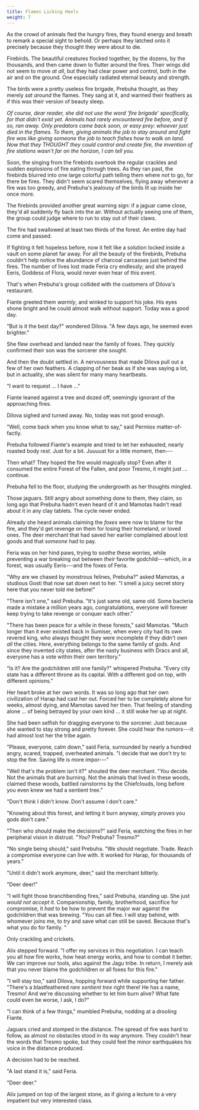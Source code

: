 ```yaml
---
title: Flames Licking Heels
weight: 7
---
```

As the crowd of animals fled the hungry fires, they found energy and breath to remark a special sight to behold. Or perhaps they latched onto it precisely because they thought they were about to die.

Firebirds. The beautiful creatures flocked together, by the dozens, by the thousands, and then came down to flutter around the fires. Their wings did not seem to move _at all_, but they had clear power and control, both in the air and on the ground. One especially radiated eternal beauty and strength.

The birds were a pretty useless fire brigade, Prebuha thought, as they merely _sat around_ the flames. They sang at it, and warmed their feathers as if this was their version of beauty sleep.

_Of course, dear reader, she did not use the word 'fire brigade' specifically, for that didn't exist yet. Animals had rarely encountered fire before, and if so, ran away. Only predators came back soon, or easy prey: whoever just died in the flames. To them, giving animals the job to stay around and fight fire was like giving someone the job to teach fishes how to walk on land. Now that they THOUGHT they could control and create fire, the invention of fire stations wasn't far on the horizon, I can tell you._

Soon, the singing from the firebirds overtook the regular crackles and sudden explosions of fire eating through trees. As they ran past, the firebirds blurred into one large colorful path telling them where _not_ to go, for there be fires. They didn't seem scared themselves, flying away whenever a fire was too greedy, and Prebuha's jealousy of the birds lit up inside her once more.

The firebirds provided another great warning sign: if a jaguar came close, they'd all suddenly fly back into the air. Without actually seeing one of them, the group could judge where to run to stay out of their claws.

The fire had swallowed at least two thirds of the forest. An entire day had come and passed.

If fighting it felt hopeless before, now it felt like a solution locked inside a vault on some planet far away. For all the beauty of the firebirds, Prebuha couldn't help notice the abundance of charcoal carcasses just behind the fires. The number of lives lost made Feria cry endlessly; and she prayed Eeris, Goddess of Flora, would never even hear of this event.

That's when Prebuha's group collided with the customers of Dilova's restaurant.

Fiante greeted them _warmly_, and winked to support his joke. His eyes shone bright and he could almost walk without support. Today was a good day. 

"But is it the best day?" wondered Dilova. "A few days ago, he seemed even brighter."

She flew overhead and landed near the family of foxes. They quickly confirmed their son was the sorcerer she sought.

And then the doubt settled in. A nervousness that made Dilova pull out a few of her own feathers. A clapping of her beak as if she was saying a lot, but in actuality, she was silent for many many heartbeats.

"I want to request ... I have ..."

Fiante leaned against a tree and dozed off, seemingly ignorant of the approaching fires.

Dilova sighed and turned away. No, today was not good enough.

"Well, come back when you know what to say," said Permiox matter-of-factly.

Prebuha followed Fiante's example and tried to let her exhausted, nearly roasted body _rest_. Just for a bit. Juuuust for a little moment, then---

Then what? They hoped the fire would magically stop? Even after it consumed the entire Forest of the Fallen, and poor Tresmo, it might just ... continue.

Prebuha fell to the floor, studying the undergrowth as her thoughts mingled.

Those jaguars. Still angry about something done to them, they claim, so long ago that Prebuha hadn't even heard of it and Mamotas hadn't read about it in any clay tablets. The cycle never ended. 

Already she heard animals claiming the _foxes_ were now to blame for the fire, and they'd get revenge on them for losing their homeland, or loved ones. The deer merchant that had saved her earlier complained about lost goods and that _someone_ had to pay.

Feria was on her hind paws, trying to soothe these worries, while preventing a war breaking out between _their_ favorite godchild---which, in a forest, was usually Eeris---and the foxes of Feria.

"Why are we chased by monstrous felines, Prebuha?" asked Mamotas, a studious Gosti that now sat down next to her. "I smell a juicy secret story here that you never told me before!"

"There isn't one," said Prebuha. "It's just same old, same old. Some bacteria made a mistake a million years ago, congratulations, everyone will forever keep trying to take revenge or conquer each other."

"There has been peace for a while in these forests," said Mamotas. "Much longer than it ever existed back in Sumiser, when every city had its own revered king, who always thought they were incomplete if they didn't own _all_ the cities. Here, everything belongs to the same family of gods. And since they invented city states, after the nasty business with Dracs and all, everyone has a vote within their own territory."

"Is it? Are the godchildren still one family?" whispered Prebuha. "Every city state has a different throne as its capital. With a different god on top, with different opinions."

Her heart broke at her own words. It was so long ago that her own civilization of Harap had cast her out. Forced her to be completely alone for weeks, almost dying, and Mamotas saved her then. That feeling of standing alone ... of being betrayed by your own kind ... it still woke her up at night.

She had been selfish for dragging everyone to the sorcerer. Just because she wanted to stay strong and pretty forever. She could hear the rumors---it had almost lost her the tribe again.

"Please, everyone, calm down," said Feria, surrounded by nearly a hundred angry, scared, trapped, overheated animals. "I decide that we don't try to stop the fire. Saving life is more impor---"

"Well that's the problem isn't it?" shouted the deer merchant. "_You_ decide. Not the animals that are burning. Not the animals that lived in these woods, claimed these woods, battled rainstorms by the Chiefclouds, long before you even knew we had a sentient tree."

"Don't think I didn't know. Don't assume I don't care."

"Knowing about this forest, and letting it burn anyway, simply _proves_ you gods don't care."

"Then who should make the decisions?" said Feria, watching the fires in her peripheral vision in distrust. "_You_? Prebuha? Tresmo?"

"No single being should," said Prebuha. "We should negotiate. Trade. Reach a compromise everyone can live with. It worked for Harap, for thousands of years."

"Until it didn't work anymore, deer," said the merchant bitterly.

"Deer deer!"

"I will fight those branchbending fires," said Prebuha, standing up. She just _would not accept it_. Companionship, family, brotherhood, sacrifice for compromise, it _had_ to be how to prevent the major war against the godchildren that was brewing. "You can all flee. I will stay behind, with whomever joins me, to _try_ and save what can still be saved. Because that's what you do for family. "

Only crackling and crickets.

Alix stepped forward. "I offer my services in this negotiation. I can teach you all how fire works, how heat energy works, and how to combat it better. We can improve our tools, also against the Jagu tribe. In return, I merely ask that you never blame the godchildren or all foxes for this fire."

"I will stay too," said Dilova, hopping forward while supporting her father. "There's a blastfeathered _rare sentient tree_ right there! He has a name, Tresmo! And we're discussing whether to let him burn alive? What fate could even be worse, I ask, I do?"

"I can think of a few things," mumbled Prebuha, nodding at a drooling Fiante.

Jaguars cried and stomped in the distance. The spread of fire was hard to follow, as almost no obstacles stood in its way anymore. They couldn't hear the words that Tresmo spoke, but they could feel the minor earthquakes his voice in the distance produced. 

A decision had to be reached. 

"A last stand it is," said Feria.

"Deer deer."

Alix jumped on top of the largest stone, as if giving a lecture to a very impatient but very interested class.